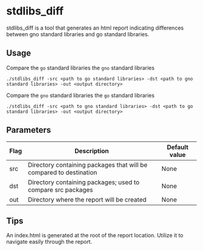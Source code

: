 # stdlibs_diff

stdlibs_diff is a tool that generates an html report indicating differences between gno standard libraries and go standard libraries.

## Usage

Compare the `go` standard libraries the `gno` standard libraries

```shell
./stdlibs_diff -src <path to go standard libraries> -dst <path to gno standard libraries> -out <output directory>
```

Compare the `gno` standard libraries the `go` standard libraries

```shell
./stdlibs_diff -src <path to gno standard libraries> -dst <path to go standard libraries> -out <output directory>
```


## Parameters

| Flag       | Description                                                        | Default value |
| ---------- | ------------------------------------------------------------------ | ------------- |
| src        | Directory containing packages that will be compared to destination | None          |
| dst        | Directory containing packages; used to compare src packages        | None          |
| out        | Directory where the report will be created                         | None          |

## Tips

An index.html is generated at the root of the report location. Utilize it to navigate easily through the report.
